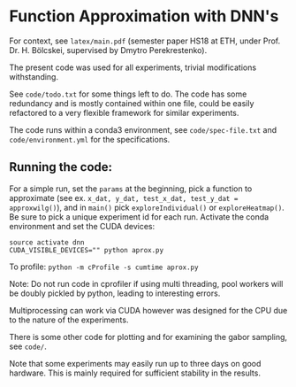 

Function Approximation with DNN's
=====

For context, see `latex/main.pdf` (semester paper HS18 at ETH, under Prof. Dr. H. Bölcskei, supervised by Dmytro Perekrestenko).

The present code was used for all experiments, trivial modifications withstanding. 

See `code/todo.txt` for some things left to do. The code has some redundancy and is mostly contained within one file, could be easily refactored to a very flexible framework for similar experiments.

The code runs within a conda3 environment, see `code/spec-file.txt` and `code/environment.yml` for the specifications.


Running the code:
----

For a simple run, set the `params` at the beginning, pick a function to approximate (see ex. `x_dat, y_dat, test_x_dat, test_y_dat = approxwilg()`), and in `main()` pick `exploreIndividual()` or `exploreHeatmap()`. Be sure to pick a unique experiment id for each run. Activate the conda environment and set the CUDA devices:

```
source activate dnn
CUDA_VISIBLE_DEVICES="" python aprox.py
```

To profile:
`python -m cProfile -s cumtime aprox.py`

Note: Do not run code in cprofiler if using multi threading, pool workers will be doubly pickled by python, leading to interesting errors.

Multiprocessing can work via CUDA however was designed for the CPU due to the nature of the experiments.

There is some other code for plotting and for examining the gabor sampling, see `code/`.

Note that some experiments may easily run up to three days on good hardware. This is mainly required for sufficient stability in the results.




